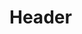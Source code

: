 <!-- TITLE: Les origines de l'humanité -->
<!-- SUBTITLE: A quick summary of les origines de l'humanité -->

# Header